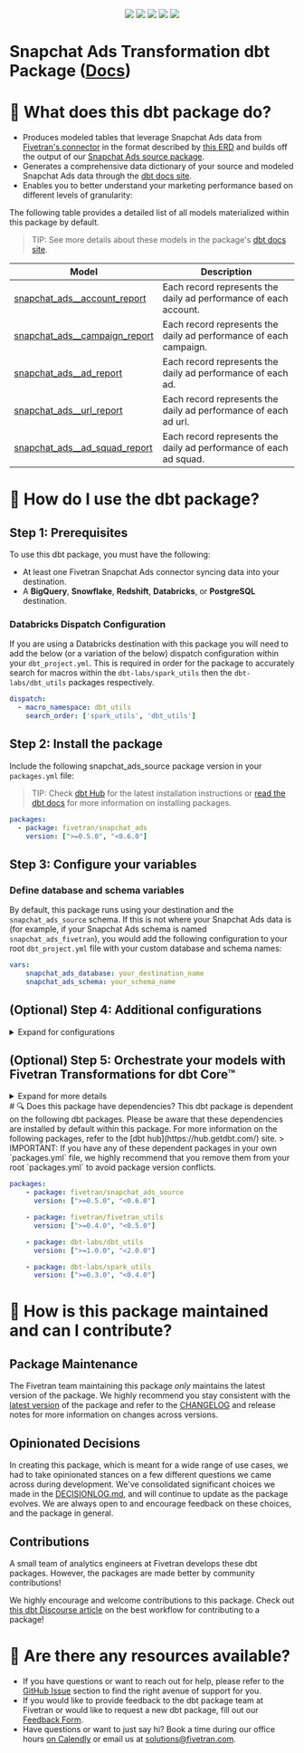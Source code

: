 <p align="center">
    <a alt="License"
        href="https://github.com/fivetran/dbt_snapchat_ads/blob/main/LICENSE">
        <img src="https://img.shields.io/badge/License-Apache%202.0-blue.svg" /></a>
    <a alt="Fivetran-Release"
        href="https://fivetran.com/docs/getting-started/core-concepts#releasephases">
        <img src="https://img.shields.io/badge/Fivetran Release Phase-_Beta-orange.svg" /></a>
    <a alt="dbt-core">
        <img src="https://img.shields.io/badge/dbt_Core™_version->=1.3.0_,<2.0.0-orange.svg" /></a>
    <a alt="Maintained?">
        <img src="https://img.shields.io/badge/Maintained%3F-yes-green.svg" /></a>
    <a alt="PRs">
        <img src="https://img.shields.io/badge/Contributions-welcome-blueviolet" /></a>
</p>

# Snapchat Ads Transformation dbt Package ([Docs](https://fivetran.github.io/dbt_snapchat_ads/))
# 📣 What does this dbt package do?
- Produces modeled tables that leverage Snapchat Ads data from [Fivetran's connector](https://fivetran.com/docs/applications/snapchat_ads) in the format described by [this ERD](https://fivetran.com/docs/applications/snapchat_ads#schemainformation) and builds off the output of our [Snapchat Ads source package](https://github.com/fivetran/dbt_snapchat_ads_source).
- Generates a comprehensive data dictionary of your source and modeled Snapchat Ads data through the [dbt docs site](https://fivetran.github.io/dbt_snapchat_ads/).
- Enables you to better understand your marketing performance based on different levels of granularity:

The following table provides a detailed list of all models materialized within this package by default. 
> TIP: See more details about these models in the package's [dbt docs site](https://fivetran.github.io/dbt_snapchat_ads/#!/overview?g_v=1&g_e=seeds).

| **Model**                    | **Description**                                                                                                        |
| ---------------------------- | ---------------------------------------------------------------------------------------------------------------------- |
| [snapchat_ads__account_report](https://fivetran.github.io/dbt_snapchat_ads/#!/model/model.snapchat_ads.snapchat_ads__account_report)     | Each record represents the daily ad performance of each account.                                                       |
| [snapchat_ads__campaign_report](https://fivetran.github.io/dbt_snapchat_ads/#!/model/model.snapchat_ads.snapchat_ads__campaign_report)    | Each record represents the daily ad performance of each campaign.                                                      |
| [snapchat_ads__ad_report](https://fivetran.github.io/dbt_snapchat_ads/#!/model/model.snapchat_ads.snapchat_ads__ad_report)          | Each record represents the daily ad performance of each ad.                                                            |
| [snapchat_ads__url_report](https://fivetran.github.io/dbt_snapchat_ads/#!/model/model.snapchat_ads.snapchat_ads__url_report)         | Each record represents the daily ad performance of each ad url.                                                           |
| [snapchat_ads__ad_squad_report](https://fivetran.github.io/dbt_snapchat_ads/#!/model/model.snapchat_ads.snapchat_ads__ad_squad_report)    | Each record represents the daily ad performance of each ad squad.         
# 🎯 How do I use the dbt package?

## Step 1: Prerequisites
To use this dbt package, you must have the following:

- At least one Fivetran Snapchat Ads connector syncing data into your destination.
- A **BigQuery**, **Snowflake**, **Redshift**, **Databricks**, or **PostgreSQL** destination.

### Databricks Dispatch Configuration
If you are using a Databricks destination with this package you will need to add the below (or a variation of the below) dispatch configuration within your `dbt_project.yml`. This is required in order for the package to accurately search for macros within the `dbt-labs/spark_utils` then the `dbt-labs/dbt_utils` packages respectively.
```yml
dispatch:
  - macro_namespace: dbt_utils
    search_order: ['spark_utils', 'dbt_utils']
```

## Step 2: Install the package
Include the following snapchat_ads_source package version in your `packages.yml` file:
> TIP: Check [dbt Hub](https://hub.getdbt.com/) for the latest installation instructions or [read the dbt docs](https://docs.getdbt.com/docs/package-management) for more information on installing packages.
```yaml
packages:
  - package: fivetran/snapchat_ads
    version: [">=0.5.0", "<0.6.0"]

```
## Step 3: Configure your variables

### Define database and schema variables
By default, this package runs using your destination and the `snapchat_ads_source` schema. If this is not where your Snapchat Ads data is (for example, if your Snapchat Ads schema is named `snapchat_ads_fivetran`), you would add the following configuration to your root `dbt_project.yml` file with your custom database and schema names:

```yml
vars:
    snapchat_ads_database: your_destination_name
    snapchat_ads_schema: your_schema_name 
```

## (Optional) Step 4: Additional configurations
<details><summary>Expand for configurations</summary>

### Passing Through Additional Metrics
By default, this package will select `clicks`, `impressions`, and `cost` from the source reporting tables to store into the staging models. If you would like to pass through additional metrics to the staging models, add the below configurations to your `dbt_project.yml` file. These variables allow for the pass-through fields to be aliased (`alias`) if desired, but not required. Use the below format for declaring the respective pass-through variables:

>**Note** Please ensure you exercised due diligence when adding metrics to these models. The metrics added by default (taps, impressions, and spend) have been vetted by the Fivetran team maintaining this package for accuracy. There are metrics included within the source reports, for example metric averages, which may be inaccurately represented at the grain for reports created in this package. You will want to ensure whichever metrics you pass through are indeed appropriate to aggregate at the respective reporting levels provided in this package.

```yml
vars:
    snapchat_ads__ad_hourly_passthrough_metrics: 
      - name: "new_custom_field"
        alias: "custom_field"
    snapchat_ads__ad_squad_hourly_passthrough_metrics:
      - name: "this_field"
    snapchat_ads__campaign_hourly_report_passthrough_metrics:
      - name: "unique_string_field"
        alias: "field_id"
```

### Change the source table references
If an individual source table has a different name than the package expects, add the table name as it appears in your destination to the respective variable:
> IMPORTANT: See this project's [`dbt_project.yml`](https://github.com/fivetran/dbt_snapchat_ads_source/blob/main/dbt_project.yml) variable declarations to see the expected names.
    
```yml
vars:
    snapchat_ads_<default_source_table_name>_identifier: your_table_name 
```
    
### Change the build schema
By default, this package builds the Snapchat Ads staging models within a schema titled (`<target_schema>` + `_stg_snapchat_ads`) and your Snapchat Ads modeling models within a schema titled (`<target_schema>` + `_snapchat_ads`) in your destination. If this is not where you would like your Snapchat Ads data to be written to, add the following configuration to your root `dbt_project.yml` file:

```yml
models:
    snapchat_ads_source:
      +schema: my_new_schema_name # leave blank for just the target_schema
    snapchat_ads:
      +schema: my_new_schema_name # leave blank for just the target_schema
```

</details>

## (Optional) Step 5: Orchestrate your models with Fivetran Transformations for dbt Core™
<details><summary>Expand for more details</summary>
    
Fivetran offers the ability for you to orchestrate your dbt project through [Fivetran Transformations for dbt Core™](https://fivetran.com/docs/transformations/dbt). Learn how to set up your project for orchestration through Fivetran in our [Transformations for dbt Core setup guides](https://fivetran.com/docs/transformations/dbt#setupguide).

</details>
# 🔍 Does this package have dependencies?
This dbt package is dependent on the following dbt packages. Please be aware that these dependencies are installed by default within this package. For more information on the following packages, refer to the [dbt hub](https://hub.getdbt.com/) site.
> IMPORTANT: If you have any of these dependent packages in your own `packages.yml` file, we highly recommend that you remove them from your root `packages.yml` to avoid package version conflicts.
    
```yml
packages:
    - package: fivetran/snapchat_ads_source
      version: [">=0.5.0", "<0.6.0"]

    - package: fivetran/fivetran_utils
      version: [">=0.4.0", "<0.5.0"]

    - package: dbt-labs/dbt_utils
      version: [">=1.0.0", "<2.0.0"]

    - package: dbt-labs/spark_utils
      version: [">=0.3.0", "<0.4.0"]
```
# 🙌 How is this package maintained and can I contribute?
## Package Maintenance
The Fivetran team maintaining this package _only_ maintains the latest version of the package. We highly recommend you stay consistent with the [latest version](https://hub.getdbt.com/fivetran/snapchat_ads/latest/) of the package and refer to the [CHANGELOG](https://github.com/fivetran/dbt_snapchat_ads/blob/main/CHANGELOG.md) and release notes for more information on changes across versions.

## Opinionated Decisions
In creating this package, which is meant for a wide range of use cases, we had to take opinionated stances on a few different questions we came across during development. We've consolidated significant choices we made in the [DECISIONLOG.md](https://github.com/fivetran/dbt_snapchat_ads/blob/main/DECISIONLOG.md), and will continue to update as the package evolves. We are always open to and encourage feedback on these choices, and the package in general.

## Contributions
A small team of analytics engineers at Fivetran develops these dbt packages. However, the packages are made better by community contributions! 

We highly encourage and welcome contributions to this package. Check out [this dbt Discourse article](https://discourse.getdbt.com/t/contributing-to-a-dbt-package/657) on the best workflow for contributing to a package!

# 🏪 Are there any resources available?
- If you have questions or want to reach out for help, please refer to the [GitHub Issue](https://github.com/fivetran/dbt_snapchat_ads/issues/new/choose) section to find the right avenue of support for you.
- If you would like to provide feedback to the dbt package team at Fivetran or would like to request a new dbt package, fill out our [Feedback Form](https://www.surveymonkey.com/r/DQ7K7WW).
- Have questions or want to just say hi? Book a time during our office hours [on Calendly](https://calendly.com/fivetran-solutions-team/fivetran-solutions-team-office-hours) or email us at solutions@fivetran.com.
